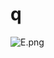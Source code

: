# q

![E.png](https://github.com/Tan12d/Oracle-Database-Problems/assets/100254217/0c40b435-b2ed-4794-99e3-efb277d69f11)
